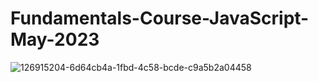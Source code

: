 # Fundamentals-Course-JavaScript-May-2023

![126915204-6d64cb4a-1fbd-4c58-bcde-c9a5b2a04458](https://github.com/byAbaddon/Fundamentals-Course-JavaScript-May-2023/assets/51271834/549be7fd-ce11-4ccf-bf5a-5b16c8a7acbb)

